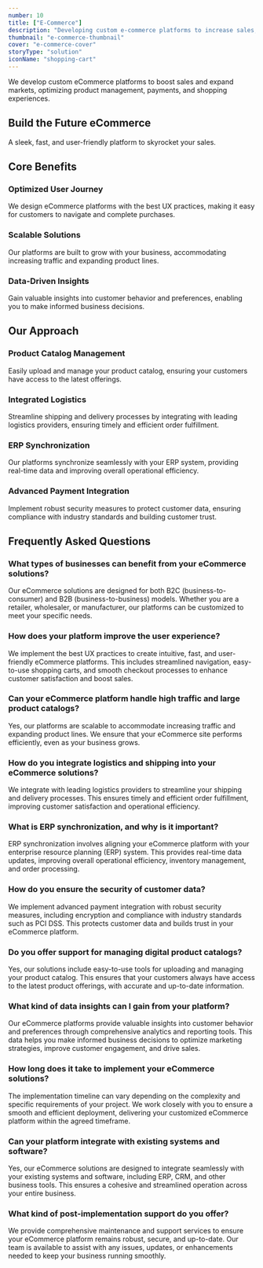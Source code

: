 ```yaml
---
number: 10
title: ["E-Commerce"]
description: "Developing custom e-commerce platforms to increase sales, expand markets, and improve user shopping experiences."
thumbnail: "e-commerce-thumbnail"
cover: "e-commerce-cover"
storyType: "solution"
iconName: "shopping-cart"
---
```


We develop custom eCommerce platforms to boost sales and expand markets, optimizing product management, payments, and shopping experiences.

## Build the Future eCommerce

A sleek, fast, and user-friendly platform to skyrocket your sales.

## Core Benefits

### **Optimized User Journey**

We design eCommerce platforms with the best UX practices, making it easy for customers to navigate and complete purchases.

### **Scalable Solutions**

Our platforms are built to grow with your business, accommodating increasing traffic and expanding product lines.

### **Data-Driven Insights**

Gain valuable insights into customer behavior and preferences, enabling you to make informed business decisions.

## Our Approach

### **Product Catalog Management**

Easily upload and manage your product catalog, ensuring your customers have access to the latest offerings.

### **Integrated Logistics**

Streamline shipping and delivery processes by integrating with leading logistics providers, ensuring timely and efficient order fulfillment.

### **ERP Synchronization**

Our platforms synchronize seamlessly with your ERP system, providing real-time data and improving overall operational efficiency.

### **Advanced Payment Integration**

Implement robust security measures to protect customer data, ensuring compliance with industry standards and building customer trust.

## Frequently Asked Questions

### What types of businesses can benefit from your eCommerce solutions?

Our eCommerce solutions are designed for both B2C (business-to-consumer) and B2B (business-to-business) models. Whether you are a retailer, wholesaler, or manufacturer, our platforms can be customized to meet your specific needs.

### How does your platform improve the user experience?

We implement the best UX practices to create intuitive, fast, and user-friendly eCommerce platforms. This includes streamlined navigation, easy-to-use shopping carts, and smooth checkout processes to enhance customer satisfaction and boost sales.

### Can your eCommerce platform handle high traffic and large product catalogs?

Yes, our platforms are scalable to accommodate increasing traffic and expanding product lines. We ensure that your eCommerce site performs efficiently, even as your business grows.

### How do you integrate logistics and shipping into your eCommerce solutions?

We integrate with leading logistics providers to streamline your shipping and delivery processes. This ensures timely and efficient order fulfillment, improving customer satisfaction and operational efficiency.

### What is ERP synchronization, and why is it important?

ERP synchronization involves aligning your eCommerce platform with your enterprise resource planning (ERP) system. This provides real-time data updates, improving overall operational efficiency, inventory management, and order processing.

### How do you ensure the security of customer data?

We implement advanced payment integration with robust security measures, including encryption and compliance with industry standards such as PCI DSS. This protects customer data and builds trust in your eCommerce platform.

### Do you offer support for managing digital product catalogs?

Yes, our solutions include easy-to-use tools for uploading and managing your product catalog. This ensures that your customers always have access to the latest product offerings, with accurate and up-to-date information.

### What kind of data insights can I gain from your platform?

Our eCommerce platforms provide valuable insights into customer behavior and preferences through comprehensive analytics and reporting tools. This data helps you make informed business decisions to optimize marketing strategies, improve customer engagement, and drive sales.

### How long does it take to implement your eCommerce solutions?

The implementation timeline can vary depending on the complexity and specific requirements of your project. We work closely with you to ensure a smooth and efficient deployment, delivering your customized eCommerce platform within the agreed timeframe.

### Can your platform integrate with existing systems and software?

Yes, our eCommerce solutions are designed to integrate seamlessly with your existing systems and software, including ERP, CRM, and other business tools. This ensures a cohesive and streamlined operation across your entire business.

### What kind of post-implementation support do you offer?

We provide comprehensive maintenance and support services to ensure your eCommerce platform remains robust, secure, and up-to-date. Our team is available to assist with any issues, updates, or enhancements needed to keep your business running smoothly.
